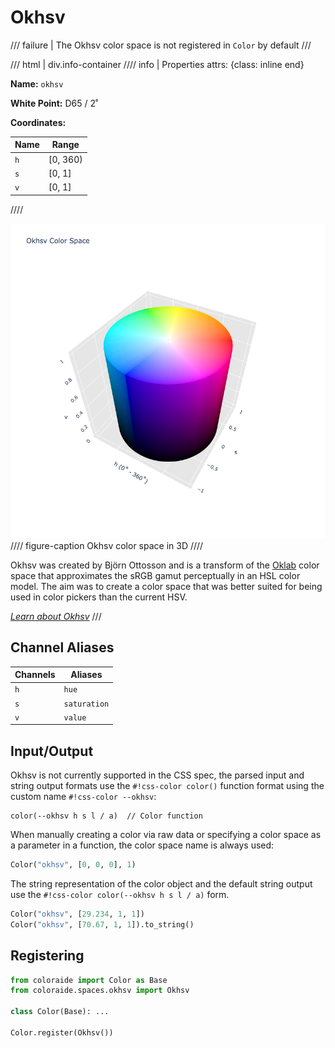 # Okhsv

/// failure | The Okhsv color space is not registered in `Color` by default
///

/// html | div.info-container
//// info | Properties
    attrs: {class: inline end}

**Name:** `okhsv`

**White Point:** D65 / 2˚

**Coordinates:**

Name | Range
---- | -----
`h`  | [0, 360)
`s`  | [0, 1]
`v`  | [0, 1]
////

![Okhsv 3D](../images/okhsv-3d.png)
//// figure-caption
Okhsv color space in 3D
////

Okhsv was created by Björn Ottosson and is a transform of the [Oklab](./oklab.md) color space that approximates the sRGB
gamut perceptually in an HSL color model. The aim was to create a color space that was better suited for being used in
color pickers than the current HSV.

_[Learn about Okhsv](https://bottosson.github.io/posts/colorpicker/)_
///

## Channel Aliases

Channels    | Aliases
----------- | -------
`h`         | `hue`
`s`         | `saturation`
`v`         | `value`

## Input/Output

Okhsv is not currently supported in the CSS spec, the parsed input and string output formats use the
`#!css-color color()` function format using the custom name `#!css-color --okhsv`:

```css-color
color(--okhsv h s l / a)  // Color function
```

When manually creating a color via raw data or specifying a color space as a parameter in a function, the color
space name is always used:

```py
Color("okhsv", [0, 0, 0], 1)
```

The string representation of the color object and the default string output use the
`#!css-color color(--okhsv h s l / a)` form.

```py play
Color("okhsv", [29.234, 1, 1])
Color("okhsv", [70.67, 1, 1]).to_string()
```

## Registering

```py
from coloraide import Color as Base
from coloraide.spaces.okhsv import Okhsv

class Color(Base): ...

Color.register(Okhsv())
```
